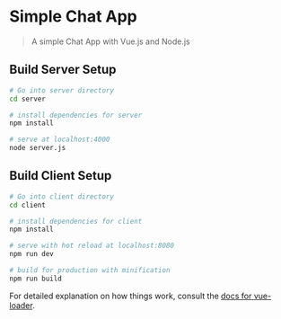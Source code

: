 # Simple Chat App

> A simple Chat App with Vue.js and Node.js

## Build Server Setup

``` bash
# Go into server directory
cd server

# install dependencies for server
npm install

# serve at localhost:4000
node server.js
```

## Build Client Setup

``` bash
# Go into client directory
cd client

# install dependencies for client
npm install

# serve with hot reload at localhost:8080
npm run dev

# build for production with minification
npm run build
```
For detailed explanation on how things work, consult the [docs for vue-loader](http://vuejs.github.io/vue-loader).
